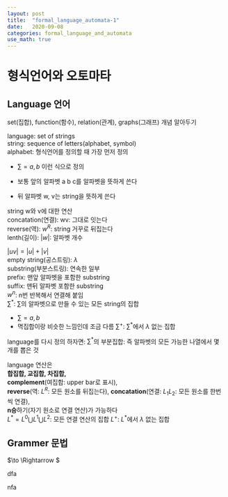 ```yaml
---
layout: post
title:  "formal_language_automata-1"
date:   2020-09-08 
categories: formal_language_and_automata
use_math: true
---
```


# 형식언어와 오토마타

## Language 언어

set(집합), function(함수), relation(관계), graphs(그래프) 개념 알아두기   

language: set of strings   
string: sequence of letters(alphabet, symbol)   
alphabet: 형식언어를 정의할 때 가장 먼저 정의   
- $\sum ={a, b}$ 이런 식으로 정의     

- 보통 앞의 알파벳 a b c를 알파벳을 뜻하게 쓴다   
- 뒤 알파벳 w, v는 string을 뜻하게 쓴다   

string w와 v에 대한 연산   
concatation(연결): wv: 그대로 잇는다   
reverse(역): $w^R$: string 거꾸로 뒤집는다   
lenth(길이): $|w|$: 알파벳 개수   

$|uv|=|u|+|v|$   
empty string(공스트링): $\lambda$   
substring(부분스트링): 연속한 일부   
prefix: 맨앞 알파벳을 포함한 substring   
suffix: 맨뒤 알파벳 포함한 substring   
$w^n$: n번 반복해서 연결해 붙임   
$\sum^*$: $\sum$의 알파벳으로 만들 수 있는 모든 string의 집합   
- $\sum ={a, b}$   
- 멱집합이랑 비슷한 느낌인데 조금 다름
$\sum^{+}$: $\sum^*$에서 $\lambda$ 없는 집합   


language를 다시 정의 하자면: $\sum^*$의 부분집합: 즉 알파벳의 모든 가능한 나열에서 몇 개를 뽑은 것   

language 연산은    
**합집합, 교집합, 차집합,**   
**complement**(여집합: upper bar로 표시),    
**reverse**(역: $L^R$: 모든 원소를 뒤집는다), 
**concatation**(연결: $L_1L_2$: 모든 원소를 한번씩 연결),    
**n승**하기(자기 원소로 연결 연산)가 가능하다   
$L^* = L^0 \bigcup L^1 \bigcup L^2$: 모든 연결 연산의 집합
$L^{+}$: $L^*$에서 ${\lambda}$ 없는 집합  


## Grammer 문법   

$\to \Rightarrow $


dfa

nfa